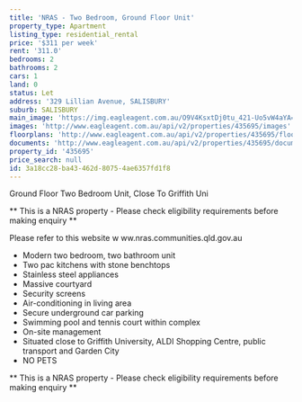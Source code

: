 ```yaml
---
title: 'NRAS - Two Bedroom, Ground Floor Unit'
property_type: Apartment
listing_type: residential_rental
price: '$311 per week'
rent: '311.0'
bedrooms: 2
bathrooms: 2
cars: 1
land: 0
status: Let
address: '329 Lillian Avenue, SALISBURY'
suburb: SALISBURY
main_image: 'https://img.eagleagent.com.au/O9V4KsxtDj0tu_421-Uo5vW4aYA=/1280x854/smart/https://s3-us-west-2.amazonaws.com/eagleagent-orig/images/6826845/411439087-image-M.jpg'
images: 'http://www.eagleagent.com.au/api/v2/properties/435695/images'
floorplans: 'http://www.eagleagent.com.au/api/v2/properties/435695/floorplans'
documents: 'http://www.eagleagent.com.au/api/v2/properties/435695/documents'
property_id: '435695'
price_search: null
id: 3a18cc28-ba43-462d-8075-4ae6357fd1f8
---
```

Ground Floor Two Bedroom Unit, Close To Griffith Uni

** This is a NRAS property - Please check eligibility requirements before making enquiry **

Please refer to this website
w ww.nras.communities.qld.gov.au

* Modern two bedroom, two bathroom unit
* Two pac kitchens with stone benchtops
* Stainless steel appliances
* Massive courtyard
* Security screens
* Air-conditioning in living area
* Secure underground car parking
* Swimming pool and tennis court within complex
* On-site management
* Situated close to Griffith University, ALDI Shopping Centre, public transport and Garden City
* NO PETS

** This is a NRAS property - Please check eligibility requirements before making enquiry **